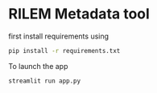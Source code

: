 RILEM Metadata tool 
===================
first install requirements using 

```bash
pip install -r requirements.txt
```

To launch the app 

```bash
streamlit run app.py
```
